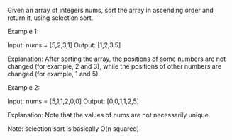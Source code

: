 Given an array of integers nums, sort the array in ascending order and return it, using selection sort.

Example 1:

Input: nums = [5,2,3,1] Output: [1,2,3,5]

Explanation: After sorting the array, the positions of some numbers are not changed (for example, 2 and 3), while the positions of other numbers are changed (for example, 1 and 5).

Example 2:

Input: nums = [5,1,1,2,0,0] Output: [0,0,1,1,2,5]

Explanation: Note that the values of nums are not necessarily unique.

Note: selection sort is basically O(n squared)
